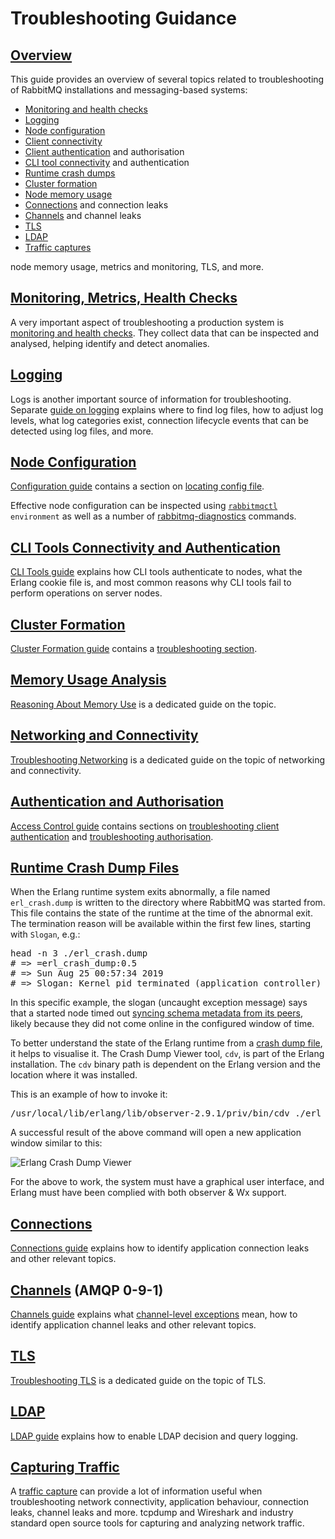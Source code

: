<!--
Copyright (c) 2007-2023 Broadcom. All Rights Reserved. The term “Broadcom” refers to Broadcom Inc. and/or its subsidiaries.

All rights reserved. This program and the accompanying materials
are made available under the terms of the under the Apache License,
Version 2.0 (the "License”); you may not use this file except in compliance
with the License. You may obtain a copy of the License at

https://www.apache.org/licenses/LICENSE-2.0

Unless required by applicable law or agreed to in writing, software
distributed under the License is distributed on an "AS IS" BASIS,
WITHOUT WARRANTIES OR CONDITIONS OF ANY KIND, either express or implied.
See the License for the specific language governing permissions and
limitations under the License.
-->

# Troubleshooting Guidance

## <a id="overview" class="anchor" href="#overview">Overview</a>

This guide provides an overview of several topics related to troubleshooting of RabbitMQ installations and
messaging-based systems:

 * [Monitoring and health checks](#monitoring)
 * [Logging](#logging)
 * [Node configuration](#configuration)
 * [Client connectivity](#networking)
 * [Client authentication](#authentication) and authorisation
 * [CLI tool connectivity](#cli) and authentication
 * [Runtime crash dumps](#crash-dumps)
 * [Cluster formation](#cluster-formation)
 * [Node memory usage](#memory-usage)
 * [Connections](#connections) and connection leaks
 * [Channels](#channels) and channel leaks
 * [TLS](#tls)
 * [LDAP](#ldap)
 * [Traffic captures](#capturing-traffic)

node memory usage, metrics and monitoring,
TLS, and more.


## <a id="monitoring" class="anchor" href="#monitoring">Monitoring, Metrics, Health Checks</a>

A very important aspect of troubleshooting a production system is [monitoring and health checks](./monitoring.html).
They collect data that can be inspected and analysed, helping identify and detect anomalies.

## <a id="logging" class="anchor" href="#logging">Logging</a>

Logs is another important source of information for troubleshooting. Separate [guide on logging](./logging.html)
explains where to find log files, how to adjust log levels, what log categories exist, connection
lifecycle events that can be detected using log files, and more.


## <a id="configuration" class="anchor" href="#configuration">Node Configuration</a>

[Configuration guide](./configure.html) contains a section on [locating config file](./configure.html#verify-configuration-config-file-location).

Effective node configuration can be inspected using <code>[rabbitmqctl](./cli.html) environment</code> as
well as a number of [rabbitmq-diagnostics](./cli.html) commands.


## <a id="cli" class="anchor" href="#cli">CLI Tools Connectivity and Authentication</a>

[CLI Tools guide](./cli.html#erlang-cookie) explains how CLI tools authenticate to nodes, what the Erlang
cookie file is, and most common reasons why CLI tools fail to perform operations on server nodes.


## <a id="cluster-formation" class="anchor" href="#cluster-formation">Cluster Formation</a>

[Cluster Formation guide](./cluster-formation.html) contains a [troubleshooting section](./cluster-formation.html#troubleshooting-cluster-formation).


## <a id="memory-usage" class="anchor" href="#memory-usage">Memory Usage Analysis</a>

[Reasoning About Memory Use](./memory-use.html) is a dedicated guide on the topic.


## <a id="networking" class="anchor" href="#networking">Networking and Connectivity</a>

[Troubleshooting Networking](./troubleshooting-networking.html) is a dedicated guide on the topic of networking and connectivity.


## <a id="authentication" class="anchor" href="#authentication">Authentication and Authorisation</a>

[Access Control guide](./access-control.html) contains sections on [troubleshooting client authentication](./access-control.html#troubleshooting-authn)
and [troubleshooting authorisation](./access-control.html#troubleshooting-authz).


## <a id="crash-dumps" class="anchor" href="#crash-dumps">Runtime Crash Dump Files</a>

When the Erlang runtime system exits abnormally, a file named `erl_crash.dump`
is written to the directory where RabbitMQ was started from. This file contains
the state of the runtime at the time of the abnormal exit. The termination
reason will be available within the first few lines, starting with `Slogan`, e.g.:

<pre class="lang-bash">
head -n 3 ./erl_crash.dump
# =&gt; =erl_crash_dump:0.5
# =&gt; Sun Aug 25 00:57:34 2019
# =&gt; Slogan: Kernel pid terminated (application_controller) ({application_start_failure,rabbit,{{timeout_waiting_for_tables,[rabbit_user,rabbit_user_permission,rabbit_topic_permission,rabbit_vhost,rabbit_durable_r
</pre>

In this specific example, the slogan (uncaught exception message) says that a started node
timed out [syncing schema metadata from its peers](./clustering.html#restarting), likely because they did not come online
in the configured window of time.

To better understand the state of the Erlang runtime from a <a href="http://erlang.org/doc/apps/erts/crash_dump.html" target="_blank" rel="noopener noreferrer">crash dump file</a>, it
helps to visualise it. The Crash Dump Viewer tool, `cdv`, is part of the Erlang installation.
The `cdv` binary path is dependent on the Erlang version and the location where it was installed.

This is an example of how to invoke it:

<pre class="lang-bash">
/usr/local/lib/erlang/lib/observer-2.9.1/priv/bin/cdv ./erl_crash.dump
</pre>

A successful result of the above command will open a new application window similar to this:

![Erlang Crash Dump Viewer](./img/erlang-crash-dump-viewer.png)

For the above to work, the system must have a graphical user interface, and
Erlang must have been complied with both observer & Wx support.


## <a id="connections" class="anchor" href="#connections">Connections</a>

[Connections guide](connections.html) explains how to identify application connection leaks and other
relevant topics.


## <a id="channels" class="anchor" href="#channels">Channels</a> (AMQP 0-9-1)

[Channels guide](channels.html) explains what [channel-level exceptions](./channels.html#error-handling) mean,
how to identify application channel leaks and other relevant topics.


## <a id="tls" class="anchor" href="#tls">TLS</a>

[Troubleshooting TLS](./troubleshooting-ssl.html) is a dedicated guide on the topic of TLS.


## <a id="ldap" class="anchor" href="#ldap">LDAP</a>

[LDAP guide](./ldap.html#troubleshooting) explains how to enable LDAP decision and query logging.


## <a id="capturing-traffic" class="anchor" href="#capturing-traffic">Capturing Traffic</a>

A [traffic capture](./amqp-wireshark.html) can provide a lot of information useful when troubleshooting network connectivity, application behaviour,
connection leaks, channel leaks and more. tcpdump and Wireshark and industry standard open source tools
for capturing and analyzing network traffic.
